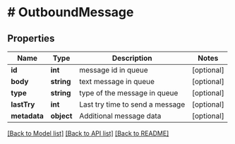 # # OutboundMessage

## Properties

Name | Type | Description | Notes
------------ | ------------- | ------------- | -------------
**id** | **int** | message id in queue | [optional]
**body** | **string** | text message in queue | [optional]
**type** | **string** | type of the message in queue | [optional]
**lastTry** | **int** | Last try time to send a message | [optional]
**metadata** | **object** | Additional message data | [optional]

[[Back to Model list]](../../README.md#models) [[Back to API list]](../../README.md#endpoints) [[Back to README]](../../README.md)
